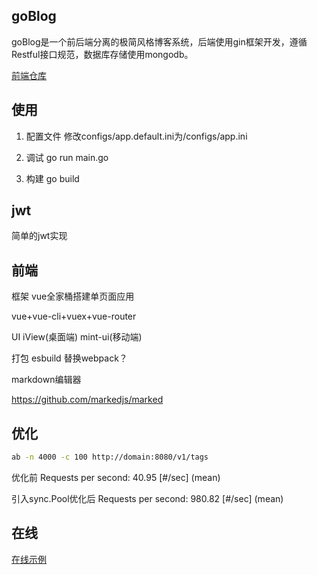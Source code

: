 ## goBlog

goBlog是一个前后端分离的极简风格博客系统，后端使用gin框架开发，遵循Restful接口规范，数据库存储使用mongodb。

[前端仓库](https://github.com/masterZSH/vue-blog)



## 使用
1. 配置文件 修改configs/app.default.ini为/configs/app.ini

2. 调试  go run main.go

3. 构建  go build

## jwt
简单的jwt实现


## 前端 

框架 vue全家桶搭建单页面应用

vue+vue-cli+vuex+vue-router

UI iView(桌面端) mint-ui(移动端)

打包 esbuild 替换webpack？

markdown编辑器 

https://github.com/markedjs/marked


## 优化

```bash
ab -n 4000 -c 100 http://domain:8080/v1/tags
```
优化前
Requests per second:    40.95 [#/sec] (mean)

引入sync.Pool优化后
Requests per second:    980.82 [#/sec] (mean)


## 在线

[在线示例](http://blog.zhoudapao.cn)





